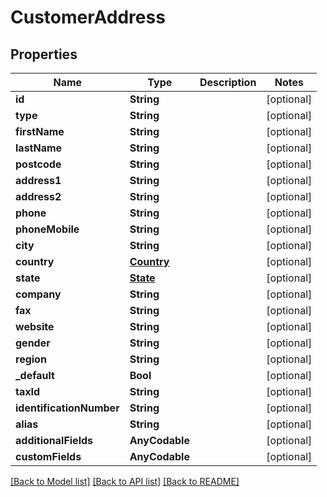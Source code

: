 # CustomerAddress

## Properties
Name | Type | Description | Notes
------------ | ------------- | ------------- | -------------
**id** | **String** |  | [optional] 
**type** | **String** |  | [optional] 
**firstName** | **String** |  | [optional] 
**lastName** | **String** |  | [optional] 
**postcode** | **String** |  | [optional] 
**address1** | **String** |  | [optional] 
**address2** | **String** |  | [optional] 
**phone** | **String** |  | [optional] 
**phoneMobile** | **String** |  | [optional] 
**city** | **String** |  | [optional] 
**country** | [**Country**](Country.md) |  | [optional] 
**state** | [**State**](State.md) |  | [optional] 
**company** | **String** |  | [optional] 
**fax** | **String** |  | [optional] 
**website** | **String** |  | [optional] 
**gender** | **String** |  | [optional] 
**region** | **String** |  | [optional] 
**_default** | **Bool** |  | [optional] 
**taxId** | **String** |  | [optional] 
**identificationNumber** | **String** |  | [optional] 
**alias** | **String** |  | [optional] 
**additionalFields** | **AnyCodable** |  | [optional] 
**customFields** | **AnyCodable** |  | [optional] 

[[Back to Model list]](../README.md#documentation-for-models) [[Back to API list]](../README.md#documentation-for-api-endpoints) [[Back to README]](../README.md)


